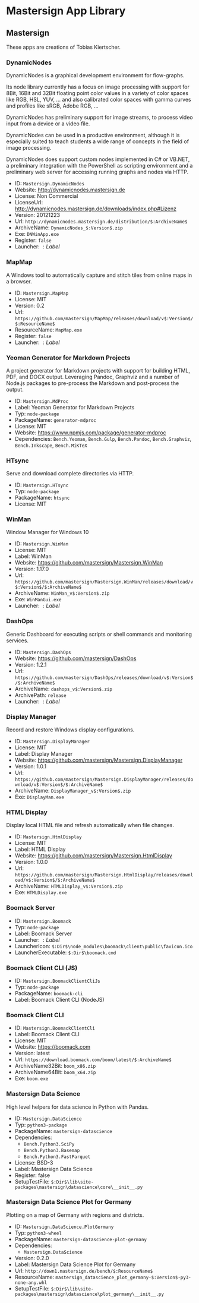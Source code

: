 # Mastersign App Library

## Mastersign

These apps are creations of Tobias Kiertscher.

### DynamicNodes

DynamicNodes is a graphical development environment for flow-graphs.

Its node library currently has a focus on image processing with support for 8Bit, 16Bit and 32Bit floating point color values in a variety of color spaces like RGB, HSL, YUV, ... and also calibrated color spaces with gamma curves and profiles like sRGB, Adobe RGB, ...

DynamicNodes has preliminary support for image streams, to process video input from a device or a video file.

DynamicNodes can be used in a productive environment, although it is especially suited to teach students a wide range of concepts in the field of image processing.

DynamicNodes does support custom nodes implemented in C# or VB.NET, a preliminary integration with the PowerShell as scripting environment and a preliminary web server for accessing running graphs and nodes via HTTP.

* ID: `Mastersign.DynamicNodes`
* Website: <http://dynamicnodes.mastersign.de>
* License: Non Commercial
* LicenseUrl: <http://dynamicnodes.mastersign.de/downloads/index.php#Lizenz>
* Version: 20121223
* Url: `http://dynamicnodes.mastersign.de/distribution/$:ArchiveName$`
* ArchiveName: `DynamicNodes_$:Version$.zip`
* Exe: `DNWinApp.exe`
* Register: `false`
* Launcher: $:Label$

### MapMap

A Windows tool to automatically capture and stitch tiles from online maps in a browser.

* ID: `Mastersign.MapMap`
* License: MIT
* Version: 0.2
* Url: `https://github.com/mastersign/MapMap/releases/download/v$:Version$/$:ResourceName$`
* ResourceName: `MapMap.exe`
* Register: `false`
* Launcher: $:Label$

### Yeoman Generator for Markdown Projects

A project generator for Markdown projects with support for building
HTML, PDF, and DOCX output. Leveraging Pandoc, Graphviz and a number of
Node.js packages to pre-process the Markdown and post-process the output.

* ID: `Mastersign.MdProc`
* Label: Yeoman Generator for Markdown Projects
* Typ: `node-package`
* PackageName: `generator-mdproc`
* License: MIT
* Website: <https://www.npmjs.com/package/generator-mdproc>
* Dependencies: `Bench.Yeoman`, `Bench.Gulp`, `Bench.Pandoc`, `Bench.Graphviz`, `Bench.Inkscape`, `Bench.MiKTeX`

### HTsync

Serve and download complete directories via HTTP.

* ID: `Mastersign.HTsync`
* Typ: `node-package`
* PackageName: `htsync`
* License: MIT

### WinMan

Window Manager for Windows 10

* ID: `Mastersign.WinMan`
* License: MIT
* Label: WinMan
* Website: <https://github.com/mastersign/Mastersign.WinMan>
* Version: 1.17.0
* Url: `https://github.com/mastersign/Mastersign.WinMan/releases/download/v$:Version$/$:ArchiveName$`
* ArchiveName: `WinMan_v$:Version$.zip`
* Exe: `WinManGui.exe`
* Launcher: $:Label$

### DashOps

Generic Dashboard for executing scripts or shell commands and monitoring services.

* ID: `Mastersign.DashOps`
* Website: <https://github.com/mastersign/DashOps>
* Version: 1.2.1
* Url: `https://github.com/mastersign/DashOps/releases/download/v$:Version$/$:ArchiveName$`
* ArchiveName: `dashops_v$:Version$.zip`
* ArchivePath: `release`
* Launcher: $:Label$

### Display Manager

Record and restore Windows display configurations.

* ID: `Mastersign.DisplayManager`
* License: MIT
* Label: Display Manager
* Website: <https://github.com/mastersign/Mastersign.DisplayManager>
* Version: 1.0.1
* Url: `https://github.com/mastersign/Mastersign.DisplayManager/releases/download/v$:Version$/$:ArchiveName$`
* ArchiveName: `DisplayManager_v$:Version$.zip`
* Exe: `DisplayMan.exe`

### HTML Display

Display local HTML file and refresh automatically when file changes.

* ID: `Mastersign.HtmlDisplay`
* License: MIT
* Label: HTML Display
* Website: <https://github.com/mastersign/Mastersign.HtmlDisplay>
* Version: 1.0.0
* Url: `https://github.com/mastersign/Mastersign.HtmlDisplay/releases/download/v$:Version$/$:ArchiveName$`
* ArchiveName: `HTMLDisplay_v$:Version$.zip`
* Exe: `HTMLDisplay.exe`

### Boomack Server

* ID: `Mastersign.Boomack`
* Typ: `node-package`
* Label: Boomack Server
* Launcher: $:Label$
* LauncherIcon: `$:Dir$\node_modules\boomack\client\public\favicon.ico`
* LauncherExecutable: `$:Dir$\boomack.cmd`

### Boomack Client CLI (JS)

* ID: `Mastersign.BoomackClientCliJs`
* Typ: `node-package`
* PackageName: `boomack-cli`
* Label: Boomack Client CLI (NodeJS)

### Boomack Client CLI

* ID: `Mastersign.BoomackClientCli`
* Label: Boomack Client CLI
* License: MIT
* Website: <https://boomack.com>
* Version: latest
* Url: `https://download.boomack.com/boom/latest/$:ArchiveName$`
* ArchiveName32Bit: `boom_x86.zip`
* ArchiveName64Bit: `boom_x64.zip`
* Exe: `boom.exe`

### Mastersign Data Science

High level helpers for data science in Python with Pandas.

* ID: `Mastersign.DataScience`
* Typ: `python3-package`
* PackageName: `mastersign-datascience`
* Dependencies:
    + `Bench.Python3.SciPy`
    + `Bench.Python3.Basemap`
    + `Bench.Python3.FastParquet`
* License: BSD-3
* Label: Mastersign Data Science
* Register: false
* SetupTestFile: `$:Dir$\lib\site-packages\mastersign\datascience\core\__init__.py`

### Mastersign Data Science Plot for Germany

Plotting on a map of Germany with regions and districts.

* ID: `Mastersign.DataScience.PlotGermany`
* Typ: `python3-wheel`
* PackageName: `mastersign-datascience-plot-germany`
* Dependencies:
    + `Mastersign.DataScience`
* Version: 0.2.0
* Label: Mastersign Data Science Plot for Germany
* Url: `http://down1.mastersign.de/bench/$:ResourceName$`
* ResourceName: `mastersign_datascience_plot_germany-$:Version$-py3-none-any.whl`
* SetupTestFile: `$:Dir$\lib\site-packages\mastersign\datascience\plot_germany\__init__.py`
